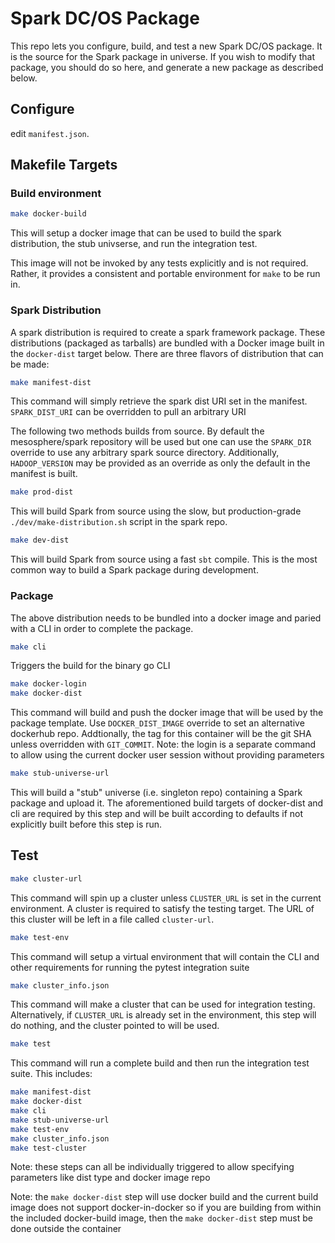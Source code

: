 # Spark DC/OS Package

This repo lets you configure, build, and test a new Spark DC/OS package.
It is the source for the Spark package in universe.  If you wish to modify
that package, you should do so here, and generate a new package as
described below.

## Configure

edit `manifest.json`.

## Makefile Targets

### Build environment
```bash
make docker-build
```
This will setup a docker image that can be used to build the spark
distribution, the stub univserse, and run the integration test.

This image will not be invoked by any tests explicitly and is not
required. Rather, it provides a consistent and portable environment for
`make` to be run in.


### Spark Distribution
A spark distribution is required to create a spark framework package.
These distributions (packaged as tarballs) are bundled with a Docker
image built in the `docker-dist` target below.
There are three flavors of distribution that can be made:
```bash
make manifest-dist
```
This command will simply retrieve the spark dist URI set in the manifest.
`SPARK_DIST_URI` can be overridden to pull an arbitrary URI

The following two methods builds from source. By default the mesosphere/spark
repository will be used but one can use the `SPARK_DIR` override to use any
arbitrary spark source directory. Additionally, `HADOOP_VERSION` may be
provided as an override as only the default in the manifest is built.

```bash
make prod-dist
```
This will build Spark from source using the slow, but production-grade
`./dev/make-distribution.sh` script in the spark repo.

```bash
make dev-dist
```
This will build Spark from source using a fast `sbt` compile.  This is the
most common way to build a Spark package during development.


### Package
The above distribution needs to be bundled into a docker image and paried with
a CLI in order to complete the package.

```bash
make cli
```
Triggers the build for the binary go CLI

```bash
make docker-login
make docker-dist
```
This command will build and push the docker image that will be used by
the package template. Use `DOCKER_DIST_IMAGE` override to set an alternative
dockerhub repo. Addtionally, the tag for this container will be the git SHA
unless overridden with `GIT_COMMIT`. Note: the login is a separate command
to allow using the current docker user session without providing parameters

```bash
make stub-universe-url
```
This will build a "stub" universe (i.e. singleton repo) containing a
Spark package and upload it. The aforementioned build targets of docker-dist
and cli are required by this step and will be built according to defaults if not
explicitly built before this step is run.

## Test

```bash
make cluster-url
```
This command will spin up a cluster unless `CLUSTER_URL` is set in the current
environment. A cluster is required to satisfy the testing target. The URL of
this cluster will be left in a file called `cluster-url`.

```bash
make test-env
```
This command will setup a virtual environment that will contain the CLI and
other requirements for running the pytest integration suite

```bash
make cluster_info.json
```
This command will make a cluster that can be used for integration testing.
Alternatively, if `CLUSTER_URL` is already set in the environment, this step
will do nothing, and the cluster pointed to will be used.

```bash
make test
```
This command will run a complete build and then run the integration test suite.
This includes:
```bash
make manifest-dist
make docker-dist
make cli
make stub-universe-url
make test-env
make cluster_info.json
make test-cluster
```
Note: these steps can all be individually triggered to allow specifying
parameters like dist type and docker image repo

Note: the `make docker-dist` step will use docker build and the current build
image does not support docker-in-docker so if you are building from within
the included docker-build image, then the `make docker-dist` step must be done
outside the container
